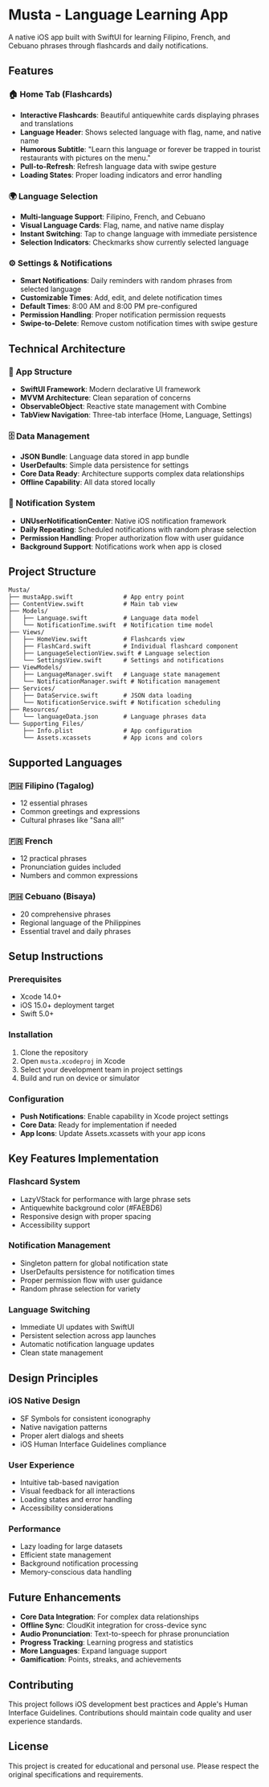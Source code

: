 # Musta - Language Learning App

A native iOS app built with SwiftUI for learning Filipino, French, and Cebuano phrases through flashcards and daily notifications.

## Features

### 🏠 Home Tab (Flashcards)
- **Interactive Flashcards**: Beautiful antiquewhite cards displaying phrases and translations
- **Language Header**: Shows selected language with flag, name, and native name
- **Humorous Subtitle**: "Learn this language or forever be trapped in tourist restaurants with pictures on the menu."
- **Pull-to-Refresh**: Refresh language data with swipe gesture
- **Loading States**: Proper loading indicators and error handling

### 🌍 Language Selection
- **Multi-language Support**: Filipino, French, and Cebuano
- **Visual Language Cards**: Flag, name, and native name display
- **Instant Switching**: Tap to change language with immediate persistence
- **Selection Indicators**: Checkmarks show currently selected language

### ⚙️ Settings & Notifications
- **Smart Notifications**: Daily reminders with random phrases from selected language
- **Customizable Times**: Add, edit, and delete notification times
- **Default Times**: 8:00 AM and 8:00 PM pre-configured
- **Permission Handling**: Proper notification permission requests
- **Swipe-to-Delete**: Remove custom notification times with swipe gesture

## Technical Architecture

### 📱 App Structure
- **SwiftUI Framework**: Modern declarative UI framework
- **MVVM Architecture**: Clean separation of concerns
- **ObservableObject**: Reactive state management with Combine
- **TabView Navigation**: Three-tab interface (Home, Language, Settings)

### 🗄️ Data Management
- **JSON Bundle**: Language data stored in app bundle
- **UserDefaults**: Simple data persistence for settings
- **Core Data Ready**: Architecture supports complex data relationships
- **Offline Capability**: All data stored locally

### 🔔 Notification System
- **UNUserNotificationCenter**: Native iOS notification framework
- **Daily Repeating**: Scheduled notifications with random phrase selection
- **Permission Handling**: Proper authorization flow with user guidance
- **Background Support**: Notifications work when app is closed

## Project Structure

```
Musta/
├── mustaApp.swift              # App entry point
├── ContentView.swift           # Main tab view
├── Models/
│   ├── Language.swift          # Language data model
│   └── NotificationTime.swift  # Notification time model
├── Views/
│   ├── HomeView.swift          # Flashcards view
│   ├── FlashCard.swift         # Individual flashcard component
│   ├── LanguageSelectionView.swift # Language selection
│   └── SettingsView.swift      # Settings and notifications
├── ViewModels/
│   ├── LanguageManager.swift   # Language state management
│   └── NotificationManager.swift # Notification management
├── Services/
│   ├── DataService.swift       # JSON data loading
│   └── NotificationService.swift # Notification scheduling
├── Resources/
│   └── languageData.json       # Language phrases data
└── Supporting Files/
    ├── Info.plist              # App configuration
    └── Assets.xcassets         # App icons and colors
```

## Supported Languages

### 🇵🇭 Filipino (Tagalog)
- 12 essential phrases
- Common greetings and expressions
- Cultural phrases like "Sana all!"

### 🇫🇷 French
- 12 practical phrases
- Pronunciation guides included
- Numbers and common expressions

### 🇵🇭 Cebuano (Bisaya)
- 20 comprehensive phrases
- Regional language of the Philippines
- Essential travel and daily phrases

## Setup Instructions

### Prerequisites
- Xcode 14.0+
- iOS 15.0+ deployment target
- Swift 5.0+

### Installation
1. Clone the repository
2. Open `musta.xcodeproj` in Xcode
3. Select your development team in project settings
4. Build and run on device or simulator

### Configuration
- **Push Notifications**: Enable capability in Xcode project settings
- **Core Data**: Ready for implementation if needed
- **App Icons**: Update Assets.xcassets with your app icons

## Key Features Implementation

### Flashcard System
- LazyVStack for performance with large phrase sets
- Antiquewhite background color (#FAEBD6)
- Responsive design with proper spacing
- Accessibility support

### Notification Management
- Singleton pattern for global notification state
- UserDefaults persistence for notification times
- Proper permission flow with user guidance
- Random phrase selection for variety

### Language Switching
- Immediate UI updates with SwiftUI
- Persistent selection across app launches
- Automatic notification language updates
- Clean state management

## Design Principles

### iOS Native Design
- SF Symbols for consistent iconography
- Native navigation patterns
- Proper alert dialogs and sheets
- iOS Human Interface Guidelines compliance

### User Experience
- Intuitive tab-based navigation
- Visual feedback for all interactions
- Loading states and error handling
- Accessibility considerations

### Performance
- Lazy loading for large datasets
- Efficient state management
- Background notification processing
- Memory-conscious data handling

## Future Enhancements

- **Core Data Integration**: For complex data relationships
- **Offline Sync**: CloudKit integration for cross-device sync
- **Audio Pronunciation**: Text-to-speech for phrase pronunciation
- **Progress Tracking**: Learning progress and statistics
- **More Languages**: Expand language support
- **Gamification**: Points, streaks, and achievements

## Contributing

This project follows iOS development best practices and Apple's Human Interface Guidelines. Contributions should maintain code quality and user experience standards.

## License

This project is created for educational and personal use. Please respect the original specifications and requirements.
